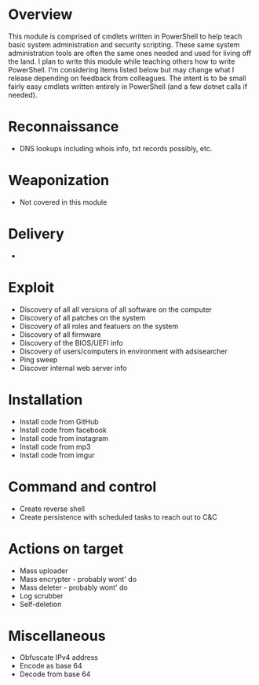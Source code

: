 # Overview
This module is comprised of cmdlets written in PowerShell to help teach basic system administration and security scripting. These same system administration tools are often the same ones needed and used for living off the land. I plan to write this module while teaching others how to write PowerShell. I'm considering items listed below but may change what I release depending on feedback from colleagues. The intent is to be small fairly easy cmdlets written entirely in PowerShell (and a few dotnet calls if needed).

# Reconnaissance
- DNS lookups including whois info, txt records possibly, etc.

# Weaponization
- Not covered in this module
# Delivery
- 
# Exploit
- Discovery of all all versions of all software on the computer
- Discovery of all patches on the system
- Discovery of all roles and featuers on the system
- Discovery of all firmware
- Discovery of the BIOS/UEFI info
- Discovery of users/computers in environment with adsisearcher
- Ping sweep
- Discover internal web server info
# Installation
- Install code from GitHub
- Install code from facebook
- Install code from instagram
- Install code from mp3
- Install code from imgur
# Command and control
- Create reverse shell
- Create persistence with scheduled tasks to reach out to C&C
# Actions on target
- Mass uploader
- Mass encrypter - probably wont' do
- Mass deleter - probably wont' do
- Log scrubber
- Self-deletion
# Miscellaneous
- Obfuscate IPv4 address
- Encode as base 64
- Decode from base 64
